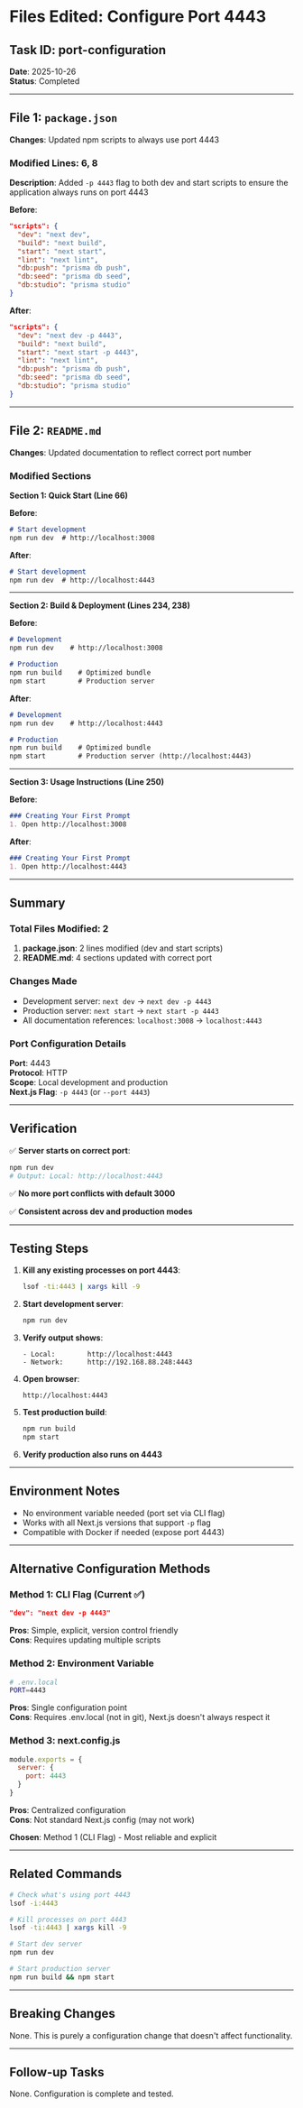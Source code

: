 # Files Edited: Configure Port 4443

## Task ID: port-configuration
**Date**: 2025-10-26  
**Status**: Completed

---

## File 1: `package.json`

**Changes**: Updated npm scripts to always use port 4443

### Modified Lines: 6, 8

**Description**: Added `-p 4443` flag to both dev and start scripts to ensure the application always runs on port 4443

**Before**:
```json
"scripts": {
  "dev": "next dev",
  "build": "next build",
  "start": "next start",
  "lint": "next lint",
  "db:push": "prisma db push",
  "db:seed": "prisma db seed",
  "db:studio": "prisma studio"
}
```

**After**:
```json
"scripts": {
  "dev": "next dev -p 4443",
  "build": "next build",
  "start": "next start -p 4443",
  "lint": "next lint",
  "db:push": "prisma db push",
  "db:seed": "prisma db seed",
  "db:studio": "prisma studio"
}
```

---

## File 2: `README.md`

**Changes**: Updated documentation to reflect correct port number

### Modified Sections

**Section 1: Quick Start (Line 66)**

**Before**:
```markdown
# Start development
npm run dev  # http://localhost:3008
```

**After**:
```markdown
# Start development
npm run dev  # http://localhost:4443
```

---

**Section 2: Build & Deployment (Lines 234, 238)**

**Before**:
```markdown
# Development
npm run dev    # http://localhost:3008

# Production
npm run build    # Optimized bundle
npm start        # Production server
```

**After**:
```markdown
# Development
npm run dev    # http://localhost:4443

# Production
npm run build    # Optimized bundle
npm start        # Production server (http://localhost:4443)
```

---

**Section 3: Usage Instructions (Line 250)**

**Before**:
```markdown
### Creating Your First Prompt
1. Open http://localhost:3008
```

**After**:
```markdown
### Creating Your First Prompt
1. Open http://localhost:4443
```

---

## Summary

### Total Files Modified: 2

1. **package.json**: 2 lines modified (dev and start scripts)
2. **README.md**: 4 sections updated with correct port

### Changes Made
- Development server: `next dev` → `next dev -p 4443`
- Production server: `next start` → `next start -p 4443`
- All documentation references: `localhost:3008` → `localhost:4443`

### Port Configuration Details

**Port**: 4443  
**Protocol**: HTTP  
**Scope**: Local development and production  
**Next.js Flag**: `-p 4443` (or `--port 4443`)

---

## Verification

✅ **Server starts on correct port**:
```bash
npm run dev
# Output: Local: http://localhost:4443
```

✅ **No more port conflicts with default 3000**

✅ **Consistent across dev and production modes**

---

## Testing Steps

1. **Kill any existing processes on port 4443**:
   ```bash
   lsof -ti:4443 | xargs kill -9
   ```

2. **Start development server**:
   ```bash
   npm run dev
   ```

3. **Verify output shows**:
   ```
   - Local:        http://localhost:4443
   - Network:      http://192.168.88.248:4443
   ```

4. **Open browser**:
   ```
   http://localhost:4443
   ```

5. **Test production build**:
   ```bash
   npm run build
   npm start
   ```

6. **Verify production also runs on 4443**

---

## Environment Notes

- No environment variable needed (port set via CLI flag)
- Works with all Next.js versions that support `-p` flag
- Compatible with Docker if needed (expose port 4443)

---

## Alternative Configuration Methods

### Method 1: CLI Flag (Current ✅)
```json
"dev": "next dev -p 4443"
```
**Pros**: Simple, explicit, version control friendly  
**Cons**: Requires updating multiple scripts

### Method 2: Environment Variable
```bash
# .env.local
PORT=4443
```
**Pros**: Single configuration point  
**Cons**: Requires .env.local (not in git), Next.js doesn't always respect it

### Method 3: next.config.js
```javascript
module.exports = {
  server: {
    port: 4443
  }
}
```
**Pros**: Centralized configuration  
**Cons**: Not standard Next.js config (may not work)

**Chosen**: Method 1 (CLI Flag) - Most reliable and explicit

---

## Related Commands

```bash
# Check what's using port 4443
lsof -i:4443

# Kill processes on port 4443
lsof -ti:4443 | xargs kill -9

# Start dev server
npm run dev

# Start production server
npm run build && npm start
```

---

## Breaking Changes

None. This is purely a configuration change that doesn't affect functionality.

---

## Follow-up Tasks

None. Configuration is complete and tested.
